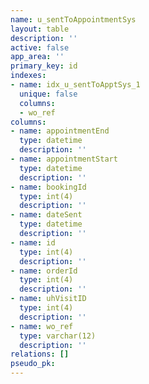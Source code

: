```yaml
---
name: u_sentToAppointmentSys
layout: table
description: ''
active: false
app_area: ''
primary_key: id
indexes:
- name: idx_u_sentToApptSys_1
  unique: false
  columns:
  - wo_ref
columns:
- name: appointmentEnd
  type: datetime
  description: ''
- name: appointmentStart
  type: datetime
  description: ''
- name: bookingId
  type: int(4)
  description: ''
- name: dateSent
  type: datetime
  description: ''
- name: id
  type: int(4)
  description: ''
- name: orderId
  type: int(4)
  description: ''
- name: uhVisitID
  type: int(4)
  description: ''
- name: wo_ref
  type: varchar(12)
  description: ''
relations: []
pseudo_pk: 
---
```


